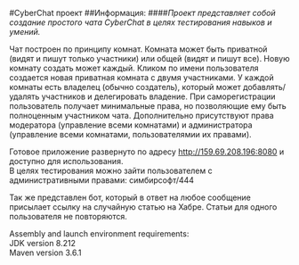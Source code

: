 #CyberChat проект
##Информация:
####*Проект представляет собой создание простого чата CyberChat в целях тестирования навыков и умений.*

Чат построен по принципу комнат. Комната может быть приватной (видят и пишут только участники) или общей (видят и пишут все). Новую комнату создать может каждый. Кликом по имени пользователя создается новая приватная комната с двумя участниками. У каждой комнаты есть владелец (обычно создатель), который может добавлять/удалять участников и делегировать владение. При саморегистрации пользователь получает минимальные права, но позволяющие ему быть полноценным участником чата. Дополнительно присутствуют права модератора (управление всеми комнатами) и администратора (управление всеми комнатами, пользователямии их правами).

Готовое приложение развернуто по адресу http://159.69.208.196:8080 и доступно для использования.  
В целях тестирования можно зайти пользователем с административными правами: симбирсофт/444

Так же представлен бот, который в ответ на любое сообщение присылает ссылку на случайную статью на Хабре. Статьи для одного пользователя не повторяются.

Assembly and launch environment requirements:  
JDK version 8.212  
Maven version 3.6.1

